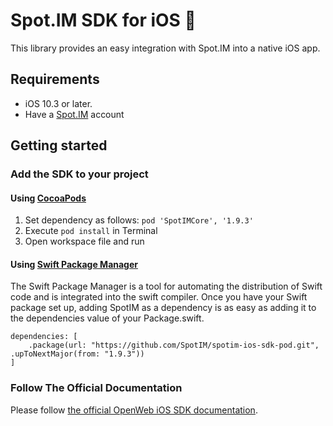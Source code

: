 # Spot.IM SDK for iOS 🚀

This library provides an easy integration with Spot.IM into a native iOS app.

## Requirements

* iOS 10.3 or later.
* Have a [Spot.IM](https://spot.im) account

## Getting started

### Add the SDK to your project

#### Using [CocoaPods](https://cocoapods.org)
1. Set dependency as follows:
    `pod 'SpotIMCore', '1.9.3'`
2. Execute `pod install` in Terminal
3. Open workspace file and run

#### Using [Swift Package Manager](https://swift.org/package-manager)
The Swift Package Manager is a tool for automating the distribution of Swift code and is integrated into the swift compiler.
Once you have your Swift package set up, adding SpotIM as a dependency is as easy as adding it to the dependencies value of your Package.swift.
```
dependencies: [
    .package(url: "https://github.com/SpotIM/spotim-ios-sdk-pod.git", .upToNextMajor(from: "1.9.3"))
]
```

### Follow The Official Documentation

Please follow [the official OpenWeb iOS SDK documentation](https://developers.openweb.com/docs/ios-getting-started).
